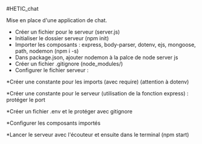#HETIC_chat

Mise en place d'une application de chat. 

- Créer un fichier pour le serveur (server.js)
- Initialiser le dossier serveur (npm init)
- Importer les composants : express, body-parser, dotenv, ejs, mongoose, path, nodemon (npm i -s)
- Dans package.json, ajouter nodemon à la palce de node server js
- Créer un fichier .gitignore (node_modules/)
- Configurer le fichier serveur :

*Créer une constante pour les imports (avec require) (attention à dotenv)

*Créer une constante pour le serveur (utilisation de la fonction express) : protéger le port

*Créer un fichier .env et le protéger avec gitignore

*Configurer les composants importés 

*Lancer le serveur avec l'écouteur et ensuite dans le terminal (npm start)


